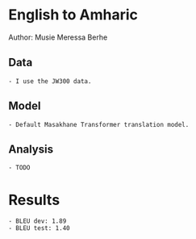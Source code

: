 # English to Amharic

Author: Musie Meressa Berhe

## Data

	- I use the JW300 data.

## Model

	- Default Masakhane Transformer translation model.

## Analysis

	- TODO
# Results
	- BLEU dev: 1.89
	- BLEU test: 1.40

